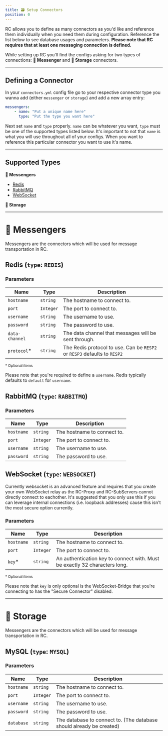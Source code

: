 ```yaml
---
title: 🗃️ Setup Connectors
position: 0
---
```


RC allows you to define as many connectors as you'd like and reference them individually when you need them during configuration.
Reference the list below to see database usages and parameters.
**Please note that RC requires that at least one messaging connection is defined.**

While setting up RC you'll find the configs asking for two types of connections: **📧 Messenger** and **💽 Storage** connectors.

---

## Defining a Connector
In your `connectors.yml` config file go to your respective connector type you wanna add (either `messenger` or `storage`) and add a new array entry:
```yml
messengers:
    - name: "Put a unique name here"
      type: "Put the type you want here"
```
Next set `name` and `type` properly. `name` can be whatever you want, `type` must be one of the supported types listed below.
It's important to not that `name` is what you will use throughout all of your configs.
When you want to reference this particular connector you want to use it's name.

---

## Supported Types
**📧 Messengers**
- [Redis](#redis-type-redis)
- [RabbitMQ](#redis-type-redis)
- [WebSocket](#websocket-type-websocket)

**💽 Storage**

---

# 📧 Messengers
Messengers are the connectors which will be used for message transportation in RC.


## Redis (`type`: `REDIS`)
### Parameters
| Name           | Type      | Description |
| -              | -         | -           |
| `hostname`     | `string`  | The hostname to connect to. |
| `port`         | `Integer` | The port to connect to. |
| `username`     | `string`  | The username to use. |
| `password`     | `string`  | The password to use. |
| `data-channel` | `string`  | The data channel that messages will be sent through. |
| `protocol`*    | `string`  | The Redis protocol to use. Can be `RESP2` or `RESP3` defaults to `RESP2` |
<sub>* Optional items</sub>

Please note that you're required to define a `username`. Redis typically defaults to `default` for `username`.

## RabbitMQ (`type`: `RABBITMQ`)
### Parameters
| Name           | Type      | Description |
| -              | -         | -           |
| `hostname`     | `string`  | The hostname to connect to. |
| `port`         | `Integer` | The port to connect to. |
| `username`     | `string`  | The username to use. |
| `password`     | `string`  | The password to use. |

## WebSocket (`type`: `WEBSOCKET`)
Currently websocket is an advanced feature and requires that you create your own WebSocket relay as the RC-Proxy and RC-SubServers cannot directly connect to eachother.
It's suggested that you only use this if you can leverage internal connections (i.e. loopback addresses) cause this isn't the most secure option currently.
### Parameters
| Name           | Type      | Description |
| -              | -         | -           |
| `hostname`     | `string`  | The hostname to connect to. |
| `port`         | `Integer` | The port to connect to. |
| `key`*          | `string`  | An authentication key to connect with. Must be exactly 32 characters long. |
<sub>* Optional items</sub>

Please note that `key` is only optional is the WebSocket-Bridge that you're connecting to has the "Secure Connector" disabled.

---

# 💽 Storage
Messengers are the connectors which will be used for message transportation in RC.


## MySQL (`type`: `MYSQL`)
### Parameters
| Name           | Type      | Description |
| -              | -         | -           |
| `hostname`     | `string`  | The hostname to connect to. |
| `port`         | `Integer` | The port to connect to. |
| `username`     | `string`  | The username to use. |
| `password`     | `string`  | The password to use. |
| `database`     | `string`  | The database to connect to. (The database should already be created) |
